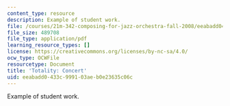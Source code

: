 ```yaml
---
content_type: resource
description: Example of student work.
file: /courses/21m-342-composing-for-jazz-orchestra-fall-2008/eeabadd0433c999103aeb0e23635c06c_totality_conc.pdf
file_size: 489708
file_type: application/pdf
learning_resource_types: []
license: https://creativecommons.org/licenses/by-nc-sa/4.0/
ocw_type: OCWFile
resourcetype: Document
title: 'Totality: Concert'
uid: eeabadd0-433c-9991-03ae-b0e23635c06c
---
```

Example of student work.